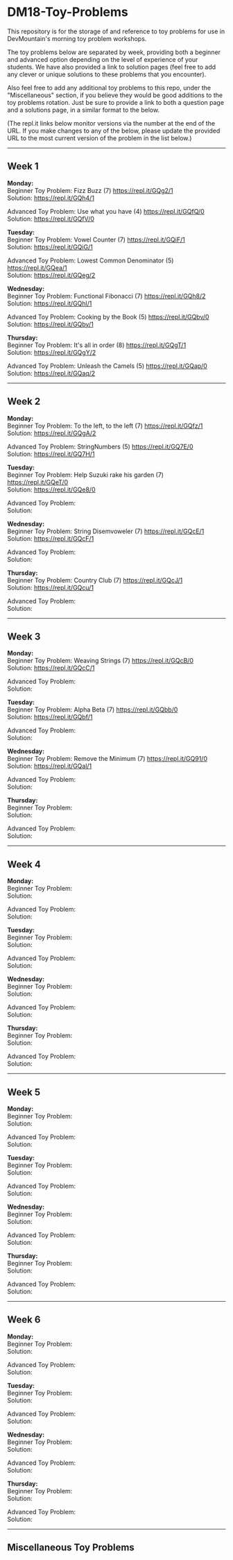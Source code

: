 # DM18-Toy-Problems

This repository is for the storage of and reference to toy problems for use in DevMountain's morning toy problem workshops.

The toy problems below are separated by week, providing both a beginner and advanced option depending on the level of experience of your students.  We have also provided a link to solution pages (feel free to add any clever or unique solutions to these problems that you encounter).

Also feel free to add any additional toy problems to this repo, under the "Miscellaneous" section, if you believe they would be good additions to the toy problems rotation.  Just be sure to provide a link to both a question page and a solutions page, in a similar format to the below.

(The repl.it links below monitor versions via the number at the end of the URL.  If you make changes to any of the below, please update the provided URL to the most current version of the problem in the list below.)

---
Week 1
---
**Monday:** <br /> 
Beginner Toy Problem: Fizz Buzz (7) https://repl.it/GQg2/1 <br />
Solution: https://repl.it/GQh4/1

Advanced Toy Problem: Use what you have (4) https://repl.it/GQfQ/0 <br />
Solution: https://repl.it/GQfV/0

**Tuesday:** <br /> 
Beginner Toy Problem: Vowel Counter (7) https://repl.it/GQiF/1 <br />
Solution: https://repl.it/GQiG/1

Advanced Toy Problem: Lowest Common Denominator (5) https://repl.it/GQea/1 <br />
Solution: https://repl.it/GQeg/2

**Wednesday:** <br /> 
Beginner Toy Problem: Functional Fibonacci (7) https://repl.it/GQh8/2 <br />
Solution: https://repl.it/GQhl/1

Advanced Toy Problem: Cooking by the Book (5) https://repl.it/GQbv/0 <br />
Solution: https://repl.it/GQby/1

**Thursday:** <br /> 
Beginner Toy Problem: It's all in order (8) https://repl.it/GQgT/1 <br />
Solution: https://repl.it/GQgY/2

Advanced Toy Problem: Unleash the Camels (5) https://repl.it/GQap/0 <br />
Solution: https://repl.it/GQaq/2

---
Week 2
---
**Monday:** <br /> 
Beginner Toy Problem: To the left, to the left (7) https://repl.it/GQfz/1 <br />
Solution: https://repl.it/GQgA/2

Advanced Toy Problem: StringNumbers (5) https://repl.it/GQ7E/0 <br />
Solution: https://repl.it/GQ7H/1

**Tuesday:** <br /> 
Beginner Toy Problem: Help Suzuki rake his garden (7) https://repl.it/GQeT/0 <br />
Solution: https://repl.it/GQe8/0

Advanced Toy Problem: <br />
Solution:

**Wednesday:** <br /> 
Beginner Toy Problem: String Disemvoweler (7) https://repl.it/GQcE/1 <br />
Solution: https://repl.it/GQcF/1

Advanced Toy Problem: <br /> 
Solution:

**Thursday:** <br /> 
Beginner Toy Problem: Country Club (7) https://repl.it/GQcJ/1 <br />
Solution: https://repl.it/GQcu/1

Advanced Toy Problem: <br />
Solution:

---
Week 3
---
**Monday:** <br /> 
Beginner Toy Problem: Weaving Strings (7) https://repl.it/GQcB/0 <br />
Solution: https://repl.it/GQcC/1

Advanced Toy Problem: <br />
Solution:

**Tuesday:** <br /> 
Beginner Toy Problem: Alpha Beta (7) https://repl.it/GQbb/0 <br />
Solution: https://repl.it/GQbf/1

Advanced Toy Problem: <br />
Solution:

**Wednesday:** <br /> 
Beginner Toy Problem: Remove the Minimum (7) https://repl.it/GQ91/0 <br />
Solution: https://repl.it/GQal/1

Advanced Toy Problem: <br />
Solution:

**Thursday:** <br /> 
Beginner Toy Problem: <br />
Solution:

Advanced Toy Problem: <br />
Solution:

---
Week 4
---
**Monday:** <br /> 
Beginner Toy Problem: <br />
Solution:

Advanced Toy Problem: <br />
Solution:

**Tuesday:** <br /> 
Beginner Toy Problem: <br />
Solution:

Advanced Toy Problem: <br />
Solution:

**Wednesday:** <br /> 
Beginner Toy Problem: <br />
Solution:

Advanced Toy Problem: <br />
Solution:

**Thursday:** <br /> 
Beginner Toy Problem: <br />
Solution:

Advanced Toy Problem: <br />
Solution:

---
Week 5
---
**Monday:** <br /> 
Beginner Toy Problem: <br />
Solution:

Advanced Toy Problem: <br />
Solution:

**Tuesday:** <br /> 
Beginner Toy Problem: <br />
Solution:

Advanced Toy Problem: <br />
Solution:

**Wednesday:** <br /> 
Beginner Toy Problem: <br />
Solution:

Advanced Toy Problem: <br />
Solution:

**Thursday:** <br /> 
Beginner Toy Problem: <br />
Solution:

Advanced Toy Problem: <br />
Solution:

---
Week 6
---
**Monday:** <br /> 
Beginner Toy Problem: <br />
Solution:

Advanced Toy Problem: <br />
Solution:

**Tuesday:** <br /> 
Beginner Toy Problem: <br />
Solution:

Advanced Toy Problem: <br />
Solution:

**Wednesday:** <br /> 
Beginner Toy Problem: <br />
Solution:

Advanced Toy Problem: <br />
Solution:

**Thursday:** <br /> 
Beginner Toy Problem: <br />
Solution:

Advanced Toy Problem: <br />
Solution:

---
Miscellaneous Toy Problems
---

